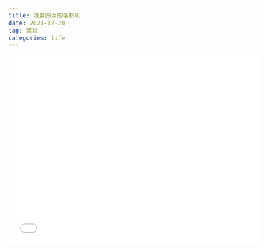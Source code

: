 ```yaml
---
title: 凌晨四点的洛杉矶
date: 2021-12-20
tag: 篮球
categories: life
---
```


<iframe src="//player.bilibili.com/player.html?aid=846152760&bvid=BV1z54y1G7KL&cid=354795996&page=1" scrolling="no" border="0" frameborder="no" framespacing="0" allowfullscreen="true" width="100%" style="aspect-ratio: 4/3"> </iframe>



